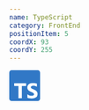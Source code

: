```yaml
---
name: TypeScript
category: FrontEnd
positionItem: 5
coordX: 93
coordY: 255
---
```

<svg width="56" height="56" viewBox="0 0 56 56" fill="none">
    <path d="M4.375 0H51.625C54.0413 0 56 1.95869 56 4.375V51.625C56 54.0413 54.0413 56 51.625 56H4.375C1.95869 56 0 54.0413 0 51.625V4.375C0 1.95869 1.95869 0 4.375 0Z" fill="#3178C6"/>
    <path d="M32.9258 43.8539V49.8958C33.9084 50.3993 35.0707 50.7769 36.4122 51.0287C37.7538 51.2805 39.1678 51.4062 40.6545 51.4062C42.103 51.4062 43.4794 51.2678 44.7832 50.9908C46.0869 50.7139 47.2303 50.2576 48.2127 49.6221C49.1953 48.9864 49.9732 48.1556 50.5466 47.1297C51.1197 46.104 51.4062 44.8359 51.4062 43.3254C51.4062 42.2303 51.2424 41.2705 50.9149 40.446C50.5911 39.6271 50.1095 38.8798 49.4977 38.2465C48.8806 37.6044 48.1403 37.0287 47.2776 36.5188C46.4146 36.0091 45.4414 35.5276 44.3579 35.0746C43.5643 34.7471 42.8527 34.4295 42.2227 34.1211C41.5929 33.8126 41.0574 33.4981 40.6166 33.1769C40.1756 32.856 39.8355 32.5161 39.5962 32.1573C39.3568 31.7986 39.2372 31.3928 39.2372 30.9396C39.2372 30.5242 39.3442 30.1499 39.5583 29.8163C39.7725 29.4827 40.075 29.1963 40.4655 28.9573C40.8559 28.7179 41.3346 28.5324 41.9016 28.4001C42.4683 28.268 43.0983 28.2019 43.7911 28.2019C44.2951 28.2019 44.8273 28.2397 45.3878 28.3152C45.9484 28.3907 46.5122 28.5071 47.0792 28.6646C47.6443 28.8212 48.197 29.0201 48.7325 29.2593C49.2517 29.4894 49.7483 29.7675 50.2158 30.0899V24.4447C49.2962 24.0923 48.2915 23.8311 47.2019 23.6611C46.1123 23.4911 44.8619 23.4062 43.451 23.4062C42.0149 23.4062 40.6545 23.5605 39.3695 23.8689C38.0846 24.1771 36.9539 24.6586 35.9776 25.3131C35.0013 25.9678 34.2298 26.8017 33.6628 27.8149C33.096 28.8282 32.8125 30.0396 32.8125 31.4495C32.8125 33.2493 33.332 34.785 34.3715 36.0563C35.4108 37.3275 36.9884 38.4037 39.1048 39.2849C39.8861 39.6031 40.661 39.9367 41.4291 40.2857C42.1472 40.6129 42.7676 40.9526 43.2904 41.305C43.8132 41.6574 44.2258 42.0413 44.5281 42.4567C44.8304 42.8722 44.9816 43.3442 44.9816 43.8729C44.9841 44.2534 44.8863 44.6279 44.6981 44.9586C44.5093 45.292 44.2225 45.5816 43.8384 45.827C43.4543 46.0725 42.9754 46.2643 42.4023 46.4028C41.8292 46.5412 41.1583 46.6106 40.3898 46.6106C39.0797 46.6106 37.7823 46.3809 36.4973 45.9213C35.2122 45.4619 34.0218 44.7729 32.9258 43.8539ZM22.8554 28.8186H30.625V23.8438H8.96875V28.8186H16.7005V50.9688H22.8554V28.8186Z" fill="white"/>
    </svg>